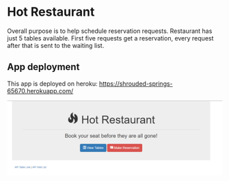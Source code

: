 # Hot Restaurant

Overall purpose is to help schedule reservation requests. Restaurant has just 5 tables available. First five requests get a reservation, every request after that is sent to the waiting list.

## App deployment

This app is deployed on heroku: https://shrouded-springs-65670.herokuapp.com/

![Hot Restaurant Image](Images/HotRestaurant.png)

